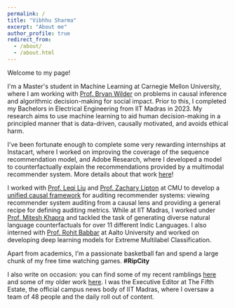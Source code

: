 ```yaml
---
permalink: /
title: "Vibhhu Sharma"
excerpt: "About me"
author_profile: true
redirect_from: 
  - /about/
  - /about.html
---
```


Welcome to my page! 
<br>

I'm a Master's student in Machine Learning at Carnegie Mellon University, where I am working with [Prof. Bryan Wilder](https://bryanwilder.github.io/) on problems in causal inference and algorithmic decision-making for social impact. Prior to this, I completed my Bachelors in Electrical Engineering from IIT Madras in 2023. My research aims to use machine learning to aid human decision-making in a principled manner that is data-driven, causally motivated, and avoids ethical harm.
<br>

I've been fortunate enough to complete some very rewarding internships at Instacart, where I worked on improving the coverage of the sequence recommendation model, and Adobe Research, where I developed a model to counterfactually explain the recommendations provided by a multimodal recommender system. More details about that work [here](https://dl.acm.org/doi/10.1145/3589335.3651484)!

I worked with [Prof. Leqi Liu](https://leqiliu.github.io/) and [Prof. Zachary Lipton](https://www.zacharylipton.com/) at CMU to develop a [unified causal framework](https://arxiv.org/abs/2409.13210) for auditing recommender systems: viewing recommender system auditing from a causal lens and providing a general recipe for defining auditing metrics. While at IIT Madras, I worked under [Prof. Mitesh Khapra](http://www.cse.iitm.ac.in/~miteshk/) and tackled the task of generating diverse natural language counterfactuals for over 11 different Indic Languages. I also interned with [Prof. Rohit Babbar](https://sites.google.com/site/rohitbabbar/Home) at Aalto University and worked on developing deep learning models for Extreme Multilabel Classification.
<br>

Apart from academics, I'm a passionate basketball fan and spend a large chunk of my free time watching games. **#RipCity**
<br>

I also write on occasion: you can find some of my recent ramblings [here](https://www.t5eiitm.org/author/vibhhu-sharma/) and some of my older work [here](https://medium.com/@vibhhusharma2012). I was the Executive Editor at The Fifth Estate, the official campus news body of IIT Madras, where I oversaw a team of 48 people and the daily roll out of content.
